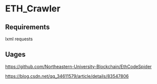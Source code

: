 # ETH_Crawler

## Requirements

lxml
requests

## Uages

https://github.com/Northeastern-University-Blockchain/EthCodeSpider

https://blog.csdn.net/qq_34611579/article/details/83547806